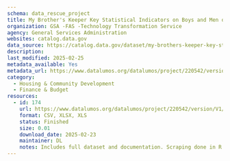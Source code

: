 ```yaml
---
schema: data_rescue_project 
title: My Brother's Keeper Key Statistical Indicators on Boys and Men of Color
organization: GSA -FAS -Technology Transformation Service
agency: General Services Administration
websites: catalog.data.gov
data_source: https://catalog.data.gov/dataset/my-brothers-keeper-key-statistical-indicators-on-boys-and-men-of-color-83d9e
description: 
last_modified: 2025-02-25
metadata_available: Yes
metadata_url: https://www.datalumos.org/datalumos/project/220542/version/V1/view
category:
  - Housing & Community Development 
  - Finance & Budget 
resources:
  - id: 174
    url: https://www.datalumos.org/datalumos/project/220542/version/V1/view
    format: CSV, XLSX, XLS
    status: Finished
    size: 0.01
    download_date: 2025-02-23
    maintainer: DL
    notes: Includes full dataset and documentation. Scraping done in R.
---
```

